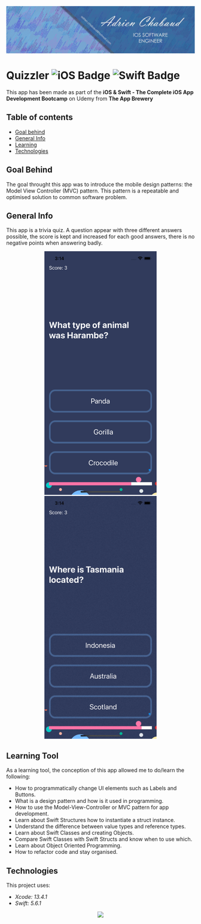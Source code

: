 <!--
  Title: Quizzler
  Description: iOS App of a quiz app, made using SWIFT
  Author: Adrien CHABAUD
 -->
 
 <img src="/images/Adrien_banner_01.png">
 
 
 # Quizzler ![iOS Badge](https://img.shields.io/badge/iOS-000000?style=for-the-badge&logo=ios&logoColor=white) ![Swift Badge](https://img.shields.io/badge/Swift%20Version-5-orange) 

This app has been made as part of the **iOS & Swift - The Complete iOS App Development Bootcamp** on Udemy from **The App Brewery**

## Table of contents
* [Goal behind](#goal-behind)
* [General Info](#general-info)
* [Learning](#learning-tool)
* [Technologies](#technologies)

## Goal Behind

The goal throught this app was to introduce the mobile design patterns: the Model View Controller (MVC) pattern. This pattern is a repeatable and optimised solution to common software problem.

## General Info

This app is a trivia quiz. A question appear with three different answers possible, the score is kept and increased for each good answers, there is no negative points when answering badly.

<p align="center">
  <img src="/images/screenshot_main_activty.png" width=300 hspace=20><img src="/images/main_activity_quizzler.gif" width=300 hspace=20>
</p>


## Learning Tool

As a learning tool, the conception of this app allowed me to do/learn the following:


* How to programmatically change UI elements such as Labels and Buttons.
* What is a design pattern and how is it used in programming.
* How to use the Model-View-Controller or MVC pattern for app development.
* Learn about Swift Structures how to instantiate a struct instance.
* Understand the difference between value types and reference types. 
* Learn about Swift Classes and creating Objects.
* Compare Swift Classes with Swift Structs and know when to use which.
* Learn about Object Oriented Programming.
* How to refactor code and stay organised.

## Technologies

This project uses:
* *Xcode: 13.4.1*
* *Swift: 5.6.1*

<p align="center">
  <img src="Documentation/readme-end-banner.png">
</p>

